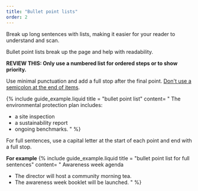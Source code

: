 ```yaml
---
title: "Bullet point lists"
order: 2
---
```


Break up long sentences with lists, making it easier for your reader to understand and scan.

Bullet point lists break up the page and help with readability.

**REVIEW THIS: Only use a numbered list for ordered steps or to show priority.**

Use minimal punctuation and add a full stop after the final point. [Don't use a semicolon at the end of items]().

{% include guide_example.liquid
  title = "bullet point list"
  content= "
The environmental protection plan includes:

- a site inspection
- a sustainability report
- ongoing benchmarks.
"
%}

For full sentences, use a capital letter at the start of each point and end with a full stop.

**For example**
{% include guide_example.liquid
  title = "bullet point list for full sentences"
  content= "
Awareness week agenda

- The director will host a community morning tea.
- The awareness week booklet will be launched.
"
%}
